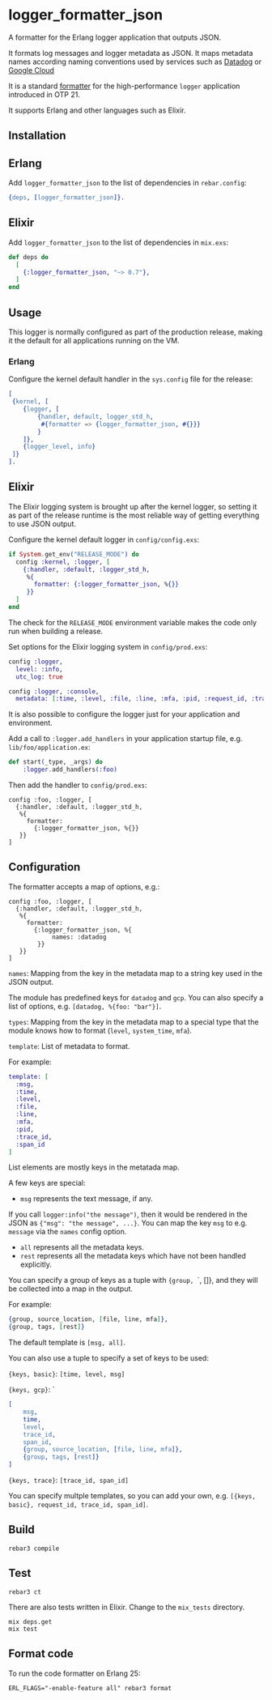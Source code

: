 # logger_formatter_json

A formatter for the Erlang logger application that outputs JSON.

It formats log messages and logger metadata as JSON.
It maps metadata names according naming conventions used by services such as
[Datadog](https://www.erlang.org/doc/man/logger_formatter.html) or
[Google Cloud](https://cloud.google.com/logging/docs/reference/v2/rest/v2/LogEntry#LogSeverity)

It is a standard [formatter](https://www.erlang.org/doc/apps/kernel/logger_chapter.html#formatters)
for the high-performance `logger` application introduced in OTP 21.

It supports Erlang and other languages such as Elixir.


## Installation

## Erlang

Add `logger_formatter_json` to the list of dependencies in `rebar.config`:

```erlang
{deps, [logger_formatter_json]}.
```

## Elixir

Add `logger_formatter_json` to the list of dependencies in `mix.exs`:

```elixir
def deps do
  [
    {:logger_formatter_json, "~> 0.7"},
  ]
end
```

## Usage

This logger is normally configured as part of the production release,
making it the default for all applications running on the VM.

### Erlang

Configure the kernel default handler in the `sys.config` file for the release:

```erlang
[
 {kernel, [
    {logger, [
        {handler, default, logger_std_h,
         #{formatter => {logger_formatter_json, #{}}}
        }
    ]},
    {logger_level, info}
 ]}
].
```

## Elixir

The Elixir logging system is brought up after the kernel logger, so
setting it as part of the release runtime is the most reliable way of
getting everything to use JSON output.

Configure the kernel default logger in `config/config.exs`:

```elixir
if System.get_env("RELEASE_MODE") do
  config :kernel, :logger, [
    {:handler, :default, :logger_std_h,
     %{
       formatter: {:logger_formatter_json, %{}}
     }}
  ]
end
```

The check for the `RELEASE_MODE` environment variable makes the code
only run when building a release.

Set options for the Elixir logging system in `config/prod.exs`:

```elixir
config :logger,
  level: :info,
  utc_log: true

config :logger, :console,
  metadata: [:time, :level, :file, :line, :mfa, :pid, :request_id, :trace_id, :span_id]
```

It is also possible to configure the logger just for your application
and environment.

Add a call to `:logger.add_handlers` in your application startup file, e.g.
`lib/foo/application.ex`:

```elixir
def start(_type, _args) do
    :logger.add_handlers(:foo)
```

Then add the handler to `config/prod.exs`:

```elxixir
config :foo, :logger, [
  {:handler, :default, :logger_std_h,
   %{
     formatter:
       {:logger_formatter_json, %{}}
   }}
]
```

## Configuration

The formatter accepts a map of options, e.g.:

```elxixir
config :foo, :logger, [
  {:handler, :default, :logger_std_h,
   %{
     formatter:
       {:logger_formatter_json, %{
            names: :datadog
        }}
   }}
]
```

`names`: Mapping from the key in the metadata map to a string key used in the JSON output.

The module has predefined keys for `datadog` and `gcp`. You can also specify
a list of options, e.g. `[datadog, %{foo: "bar"}]`.

`types`: Mapping from the key in the metadata map to a special type that the module knows how to format
(`level`, `system_time`, `mfa`).

`template`: List of metadata to format.

For example:

```elixir
template: [
  :msg,
  :time,
  :level,
  :file,
  :line,
  :mfa,
  :pid,
  :trace_id,
  :span_id
]
```

List elements are mostly keys in the metatada map.

A few keys are special:

* `msg` represents the text message, if any.

If you call `logger:info("the message")`, then it would be rendered in the JSON as
`{"msg": "the message", ...}`. You can map the key `msg` to e.g. `message` via
the `names` config option.

* `all` represents all the metadata keys.
* `rest` represents all the metadata keys which have not been handled explicitly.

You can specify a group of keys as a tuple with `{group, `<key>`, [<list of
metadata keys>]}, and they will be collected into a map in the output.

For example:

```elixir
{group, source_location, [file, line, mfa]},
{group, tags, [rest]}
```

The default template is `[msg, all]`.

You can also use a tuple to specify a set of keys to be used:

`{keys, basic}`: `[time, level, msg]`

`{keys, gcp}`: `
```erlang
[
    msg,
    time,
    level,
    trace_id,
    span_id,
    {group, source_location, [file, line, mfa]},
    {group, tags, [rest]}
]
```

`{keys, trace}`: `[trace_id, span_id]`


You can specify multple templates, so you can add your own, e.g.
`[{keys, basic}, request_id, trace_id, span_id]`.


## Build

```console
rebar3 compile
```

## Test

```console
rebar3 ct
```

There are also tests written in Elixir. Change to the `mix_tests` directory.

```console
mix deps.get
mix test
```

## Format code

To run the code formatter on Erlang 25:

```console
ERL_FLAGS="-enable-feature all" rebar3 format
```
